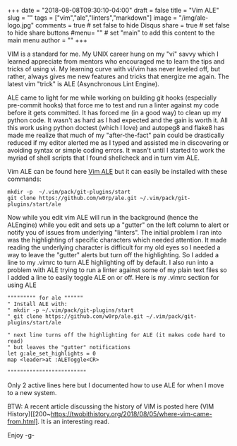 +++
date = "2018-08-08T09:30:10-04:00"
draft = false
title = "Vim ALE"
slug = "" 
tags = ["vim","ale","linters","markdown"]
image = "/img/ale-logo.jpg"
comments = true	# set false to hide Disqus
share = true	# set false to hide share buttons
#menu= ""		# set "main" to add this content to the main menu
author = ""
+++


VIM is a standard for me. My UNIX career hung on my "vi" savvy which I learned appreciate from mentors who 
encouraged me to learn the tips and tricks of using vi. My learning curve with vi/vim has never leveled 
off, but rather, always gives me new features and tricks that energize me again. The latest vim "trick" 
is ALE (Asynchronous Lint Engine).

<!--more-->

ALE came to light for me while working on building git hooks (especially pre-commit hooks) that force me
to test and run a linter against my code before it gets committed. It has forced me (in a good way) to clean
up my python code. It wasn't as hard as I had expected and the gain is worth it. All this work using
python doctest (which I love) and autopeg8 and flake8 has made me realize that much of my "after-the-fact" pain
could be drastically reduced if my editor alerted me as I typed and assisted me in discovering or avoiding 
syntax or simple coding errors. It wasn't until I started to work the myriad of shell scripts that I found
shellcheck and in turn vim ALE. 

Vim ALE can be found here [Vim ALE](https://github.com/w0rp/ale]) but it can easily be installed with these
commands:

```
mkdir -p  ~/.vim/pack/git-plugins/start
git clone https://github.com/w0rp/ale.git ~/.vim/pack/git-plugins/start/ale
```

Now while you edit vim ALE will run in the background (hence the ALEngine) while you edit and
sets up a "gutter" on the left column to alert or notify you of issues from underlying "linters".
The initial problem I ran into was the highlighting of specific characters which needed attention. It made
reading the underlying character is difficult for my old eyes so I needed a way to leave the "gutter"
alerts but turn off the highlighting. So I added a line to my .vimrc to turn ALE highlighting off by default.
I also run into a problem with ALE trying to run a linter against some of my plain text files so I added
a line to easily toggle ALE on or off. Here is my .vimrc section for using ALE


```
""""""""" for ale """"""
" Install ALE with:
" mkdir -p ~/.vim/pack/git-plugins/start
" git clone https://github.com/w0rp/ale.git ~/.vim/pack/git-plugins/start/ale

" next line turns off the highlighting for ALE (it makes code hard to read)
" but leaves the "gutter" notifications
let g:ale_set_highlights = 0
map <leader>at :ALEToggle<CR>

"""""""""""""""""""""""""
```

Only 2 active lines here but I documented how to use ALE for when I move to a new system.


BTW: A recent article discussing the history of VIM is posted here (VIM History)[[200~https://twobithistory.org/2018/08/05/where-vim-came-from.html].
It is an interesting read. 

Enjoy
-g-

